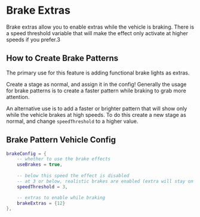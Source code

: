 # Brake Extras

Brake extras allow you to enable extras while the vehicle is braking. There is a speed threshold variable that will make the effect only activate at higher speeds if you prefer.3

## How to Create Brake Patterns

The primary use for this feature is adding functional brake lights as extras.

Create a stage as normal, and assign it in the config! Generally the usage for brake patterns is to create a faster pattern while braking to grab more attention.

An alternative use is to add a faster or brighter pattern that will show only while the vehicle brakes at high speeds. To do this create a new stage as normal, and change `speedThreshold` to a higher value.

<!-- brake extras are not state aware -->

## Brake Pattern Vehicle Config

```lua
brakeConfig = {
    -- whether to use the brake effects
    useBrakes = true,
    
    -- below this speed the effect is disabled
    -- at 3 or below, realistic brakes are enabled (extra will stay on when stopped)
    speedThreshold = 3,

    -- extras to enable while braking
    brakeExtras = {12}
},
```
